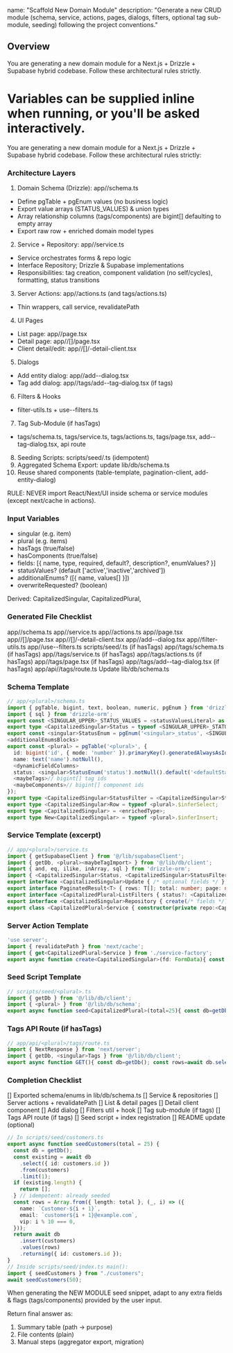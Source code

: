 name: "Scaffold New Domain Module"
description: "Generate a new CRUD module (schema, service, actions, pages, dialogs, filters, optional tag sub-module, seeding) following the project conventions."

## Overview

You are generating a new domain module for a Next.js + Drizzle + Supabase hybrid codebase. Follow these architectural rules strictly.

# Variables can be supplied inline when running, or you'll be asked interactively.

You are generating a new domain module for a Next.js + Drizzle + Supabase hybrid codebase.
Follow these architectural rules strictly:

### Architecture Layers

1. Domain Schema (Drizzle): app/<plural>/schema.ts

- Define pgTable + pgEnum values (no business logic)
- Export value arrays (STATUS_VALUES) & union types
- Array relationship columns (tags/components) are bigint[] defaulting to empty array
- Export raw row + enriched domain model types

2. Service + Repository: app/<plural>/service.ts

- Service orchestrates forms & repo logic
- Interface <Singular>Repository; Drizzle & Supabase implementations
- Responsibilities: tag creation, component validation (no self/cycles), formatting, status transitions

3. Server Actions: app/<plural>/actions.ts (and tags/actions.ts)

- Thin wrappers, call service, revalidatePath

4. UI Pages

- List page: app/<plural>/page.tsx
- Detail page: app/<plural>/[<singularId>]/page.tsx
- Client detail/edit: app/<plural>/[<singularId>]/<singular>-detail-client.tsx

5. Dialogs

- Add entity dialog: app/<plural>/add-<singular>-dialog.tsx
- Tag add dialog: app/<plural>/tags/add-<singular>-tag-dialog.tsx (if tags)

6. Filters & Hooks

- filter-utils.ts + use-<plural>-filters.ts

7. Tag Sub-Module (if hasTags)

- tags/schema.ts, tags/service.ts, tags/actions.ts, tags/page.tsx, add-<singular>-tag-dialog.tsx, api route

8. Seeding Scripts: scripts/seed/<plural>.ts (idempotent)
9. Aggregated Schema Export: update lib/db/schema.ts
10. Reuse shared components (table-template, pagination-client, add-entity-dialog)

RULE: NEVER import React/Next/UI inside schema or service modules (except next/cache in actions).

### Input Variables

- singular (e.g. item)
- plural (e.g. items)
- hasTags (true/false)
- hasComponents (true/false)
- fields: [{ name, type, required, default?, description?, enumValues? }]
- statusValues? (default ['active','inactive','archived'])
- additionalEnums? ([{ name, values[] }])
- overwriteRequested? (boolean)

Derived: CapitalizedSingular, CapitalizedPlural, <singularId>

### Generated File Checklist

app/<plural>/schema.ts
app/<plural>/service.ts
app/<plural>/actions.ts
app/<plural>/page.tsx
app/<plural>/[<singularId>]/page.tsx
app/<plural>/[<singularId>]/<singular>-detail-client.tsx
app/<plural>/add-<singular>-dialog.tsx
app/<plural>/filter-utils.ts
app/<plural>/use-<plural>-filters.ts
scripts/seed/<plural>.ts
(if hasTags) app/<plural>/tags/schema.ts
(if hasTags) app/<plural>/tags/service.ts
(if hasTags) app/<plural>/tags/actions.ts
(if hasTags) app/<plural>/tags/page.tsx
(if hasTags) app/<plural>/tags/add-<singular>-tag-dialog.tsx
(if hasTags) app/api/<plural>/tags/route.ts
Update lib/db/schema.ts

### Schema Template

```ts
// app/<plural>/schema.ts
import { pgTable, bigint, text, boolean, numeric, pgEnum } from 'drizzle-orm/pg-core';
import { sql } from 'drizzle-orm';
export const <SINGULAR_UPPER>_STATUS_VALUES = <statusValuesLiteral> as const;
export type <CapitalizedSingular>Status = typeof <SINGULAR_UPPER>_STATUS_VALUES[number];
export const <singular>StatusEnum = pgEnum('<singular>_status', <SINGULAR_UPPER>_STATUS_VALUES);
<additionalEnumsBlocks>
export const <plural> = pgTable('<plural>', {
  id: bigint('id', { mode: 'number' }).primaryKey().generatedAlwaysAsIdentity(),
  name: text('name').notNull(),
  <dynamicFieldColumns>
  status: <singular>StatusEnum('status').notNull().default('<defaultStatus>'),
  <maybeTags>// bigint[] tag ids
  <maybeComponents>// bigint[] component ids
});
export type <CapitalizedSingular>StatusFilter = <CapitalizedSingular>Status | 'all';
export type <CapitalizedSingular>Row = typeof <plural>.$inferSelect;
export type <CapitalizedSingular> = <enrichedType>;
export type New<CapitalizedSingular> = typeof <plural>.$inferInsert;
```

### Service Template (excerpt)

```ts
// app/<plural>/service.ts
import { getSupabaseClient } from '@/lib/supabaseClient';
import { getDb, <plural><maybeTagImport> } from '@/lib/db/client';
import { and, eq, ilike, inArray, sql } from 'drizzle-orm';
import { <CapitalizedSingular>Status, <CapitalizedSingular>StatusFilter } from './schema';
export interface <CapitalizedSingular>Update { /* optional fields */ }
export interface PaginatedResult<T> { rows: T[]; total: number; page: number; pageSize: number }
export interface <CapitalizedPlural>ListFilters { status?: <CapitalizedSingular>StatusFilter; ids?: number[]; nameQuery?: string; <maybeFilterTags><maybeExtraFilters> }
export interface <CapitalizedSingular>Repository { create(/* fields */): Promise<void>; update(id:number, update:<CapitalizedSingular>Update): Promise<void>; list(filters:<CapitalizedPlural>ListFilters,page:number,pageSize:number): Promise<PaginatedResult<<CapitalizedSingular>>>; get(id:number): Promise<<CapitalizedSingular>|null>; }
export class <CapitalizedPlural>Service { constructor(private repo:<CapitalizedSingular>Repository) {} /* createFromForm / updateFromForm similar to items/persons */ }
```

### Server Action Template

```ts
'use server';
import { revalidatePath } from 'next/cache';
import { get<CapitalizedPlural>Service } from './service-factory';
export async function create<CapitalizedSingular>(fd: FormData){ const s = get<CapitalizedPlural>Service(); await s.createFromForm(fd); revalidatePath('/<plural>'); }
```

### Seed Script Template

```ts
// scripts/seed/<plural>.ts
import { getDb } from '@/lib/db/client';
import { <plural> } from '@/lib/db/schema';
export async function seed<CapitalizedPlural>(total=25){ const db=getDb(); const existing=await db.select({id:<plural>.id}).from(<plural>).limit(1); if(existing.length) return []; const rows=Array.from({length:total},(_,i)=>({ name:`<CapitalizedSingular>-${'${i+1}'}` })); return db.insert(<plural>).values(rows).returning({id:<plural>.id}); }
```

### Tags API Route (if hasTags)

```ts
// app/api/<plural>/tags/route.ts
import { NextResponse } from 'next/server';
import { getDb, <singular>Tags } from '@/lib/db/client';
export async function GET(){ const db=getDb(); const rows=await db.select().from(<singular>Tags).orderBy(<singular>Tags.name); return NextResponse.json(rows.map(r=>({ id:r.id, name:r.name }))); }
```

### Completion Checklist

[] Exported schema/enums in lib/db/schema.ts
[] Service & repositories
[] Server actions + revalidatePath
[] List & detail pages
[] Detail client component
[] Add dialog
[] Filters util + hook
[] Tag sub-module (if tags)
[] Tags API route (if tags)
[] Seed script + index registration
[] README update (optional)

```ts
// In scripts/seed/customers.ts
export async function seedCustomers(total = 25) {
  const db = getDb();
  const existing = await db
    .select({ id: customers.id })
    .from(customers)
    .limit(1);
  if (existing.length) {
    return [];
  } // idempotent: already seeded
  const rows = Array.from({ length: total }, (_, i) => ({
    name: `Customer-${i + 1}`,
    email: `customer${i + 1}@example.com`,
    vip: i % 10 === 0,
  }));
  return await db
    .insert(customers)
    .values(rows)
    .returning({ id: customers.id });
}
// Inside scripts/seed/index.ts main():
import { seedCustomers } from "./customers";
await seedCustomers(50);
```

When generating the NEW MODULE seed snippet, adapt to any extra fields & flags (tags/components) provided by the user input.

Return final answer as:

1. Summary table (path -> purpose)
2. File contents (plain)
3. Manual steps (aggregator export, migration)
